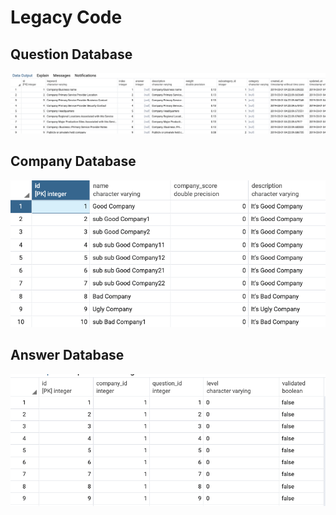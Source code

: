 # Legacy Code

## Question Database

![image-20190327195626892](database_analyse.assets/image-20190327195626892.png)

## Company Database

![image-20190327213312038](database_analyse.assets/image-20190327213312038.png)

## Answer Database

![image-20190327213329188](database_analyse.assets/image-20190327213329188.png)

